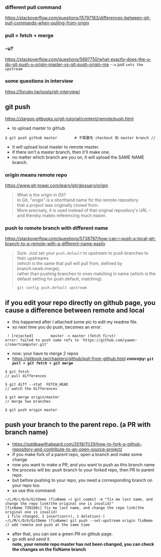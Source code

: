 ### different pull command
https://stackoverflow.com/questions/15797183/differences-between-git-pull-commands-when-pulling-from-origin

### pull = fetch + merge

### -u?
https://stackoverflow.com/questions/5697750/what-exactly-does-the-u-do-git-push-u-origin-master-vs-git-push-origin-ma
-```-u``` just ```sets the upstream```

### some questions in interview
https://5xruby.tw/posts/git-interview/


## git push <remote name> <branch name>
https://zlargon.gitbooks.io/git-tutorial/content/remote/push.html  
- to upload master to github
```
$ git push github master        # 不需要先 checkout 到 master branch //
```
- it will upload local master to remote master.
- if there isn't a master branch, then it'll make one.
- no matter which branch are you on, it will upload the SAME NAME branch.

### origin means remote repo
https://www.git-tower.com/learn/git/glossary/origin
> What is the origin in Git?    
> In Git, "origin" is a shorthand name for the remote repository     
> that a project was originally cloned from.      
> More precisely, it is used instead of that original repository's URL - and thereby makes referencing much easier.    

### push to romote branch with different name
https://stackoverflow.com/questions/5738797/how-can-i-push-a-local-git-branch-to-a-remote-with-a-different-name-easily
> Sure. Just set your ```push.default``` to upstream to push branches to their upstreams    
> (which is the same that pull will pull from, defined by branch.newb.merge),    
> rather than pushing branches to ones matching in name (which is the default setting for push.default, matching).    
>    
> ```git config push.default upstream```


## if you edit your repo directly on github page, you cause a difference between remote and local
- this happened after I attached some pic to edit my readme file.
- so next time you do push, becomes an error.
```
 ! [rejected]        master -> master (fetch first)
error: failed to push some refs to 'https://github.com/yuwen-c/smartcomputer.git'
```
- now: your have to merge 2 repos
- https://gitbook.tw/chapters/github/pull-from-github.html
***concepy: ```git pull = git fetch + git merge```***
```
$ git fetch 
// pull differences

$ git diff --stat  FETCH_HEAD
// watch the differences

$ git merge origin/master
// merge two branches

$ git push origin master
```


## push your branch to the parent repo. (a PR with branch name)
- https://sqldbawithabeard.com/2019/11/29/how-to-fork-a-github-repository-and-contribute-to-an-open-source-project/
- if you make fork of a parent repo, open a branch and make some change
- now you want to make a PR, and you want to push as this branch name
- the process will be: push branch to your forked repo, then PR to parent repo.
- but before pushing to your repo, you need a corresponding branch on your repo too.
- so use this command:
```
~/L/M/c/D/G/GitDemo (fixName →) git commit -m "fix me last name, and change the repo link(the original one is invalid)"
[fixName 7392d8c] fix me last name, and change the repo link(the original one is invalid)
 1 file changed, 1 insertion(+), 1 deletion(-)
~/L/M/c/D/G/GitDemo (fixName) git push --set-upstream origin fixName   // add remote and push at the same time
```
- after that, you can see a green PR on github page. 
- go edit and send it.\
**note, your remote repo master has not been changed, you can check the changes on the fixName branch**



